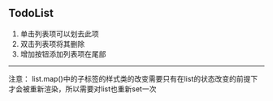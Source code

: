## TodoList
1. 单击列表项可以划去此项
2. 双击列表项将其删除
3. 增加按钮添加列表项在尾部



---

注意：
list.map()中的子标签的样式类的改变需要只有在list的状态改变的前提下才会被重新渲染，所以需要对list也重新set一次